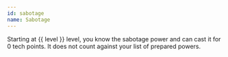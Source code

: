 ```yaml
---
id: sabotage
name: Sabotage
---
```

Starting at {{ level }} level, you know the sabotage power and can cast it for 0 tech points. It does not count against your list of prepared powers.
